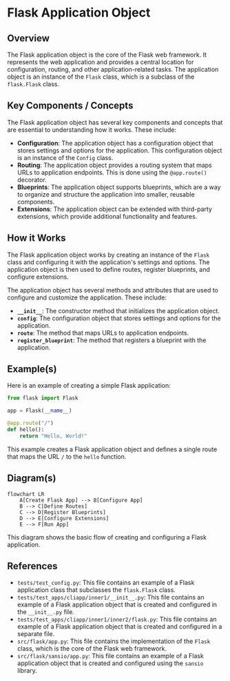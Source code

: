 # Flask Application Object
## Overview
The Flask application object is the core of the Flask web framework. It represents the web application and provides a central location for configuration, routing, and other application-related tasks. The application object is an instance of the `Flask` class, which is a subclass of the `flask.Flask` class.

## Key Components / Concepts
The Flask application object has several key components and concepts that are essential to understanding how it works. These include:

* **Configuration**: The application object has a configuration object that stores settings and options for the application. This configuration object is an instance of the `Config` class.
* **Routing**: The application object provides a routing system that maps URLs to application endpoints. This is done using the `@app.route()` decorator.
* **Blueprints**: The application object supports blueprints, which are a way to organize and structure the application into smaller, reusable components.
* **Extensions**: The application object can be extended with third-party extensions, which provide additional functionality and features.

## How it Works
The Flask application object works by creating an instance of the `Flask` class and configuring it with the application's settings and options. The application object is then used to define routes, register blueprints, and configure extensions.

The application object has several methods and attributes that are used to configure and customize the application. These include:

* **`__init__`**: The constructor method that initializes the application object.
* **`config`**: The configuration object that stores settings and options for the application.
* **`route`**: The method that maps URLs to application endpoints.
* **`register_blueprint`**: The method that registers a blueprint with the application.

## Example(s)
Here is an example of creating a simple Flask application:
```python
from flask import Flask

app = Flask(__name__)

@app.route("/")
def hello():
    return "Hello, World!"
```
This example creates a Flask application object and defines a single route that maps the URL `/` to the `hello` function.

## Diagram(s)
```mermaid
flowchart LR
    A[Create Flask App] --> B[Configure App]
    B --> C[Define Routes]
    C --> D[Register Blueprints]
    D --> E[Configure Extensions]
    E --> F[Run App]
```
This diagram shows the basic flow of creating and configuring a Flask application.

## References
* `tests/test_config.py`: This file contains an example of a Flask application class that subclasses the `flask.Flask` class.
* `tests/test_apps/cliapp/inner1/__init__.py`: This file contains an example of a Flask application object that is created and configured in the `__init__.py` file.
* `tests/test_apps/cliapp/inner1/inner2/flask.py`: This file contains an example of a Flask application object that is created and configured in a separate file.
* `src/flask/app.py`: This file contains the implementation of the `Flask` class, which is the core of the Flask web framework.
* `src/flask/sansio/app.py`: This file contains an example of a Flask application object that is created and configured using the `sansio` library.